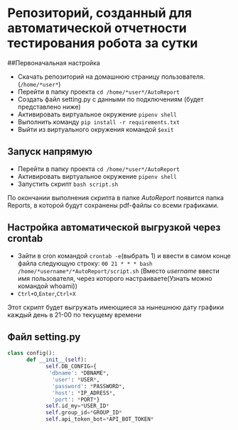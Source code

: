 # Репозиторий, созданный для автоматической отчетности тестирования робота за сутки
##Первоначальная настройка
- Скачать репозиторий на домашнюю страницу пользователя.(`/home/*user*`)
- Перейти в папку проекта `cd /home/*user*/AutoReport`
- Создать файл setting.py с данными по подключениям (будет представлено ниже)
- Активировать виртуальное окружение `pipenv shell`
- Выполнить команду `pip install -r requirements.txt`
- Выйти из виртуального окружения командой `$exit`
## Запуск напрямую
- Перейти в папку проекта `cd /home/*user*/AutoReport`
- Активировать виртуальное окружение `pipenv shell`
- Запустить скрипт `bash script.sh`

По окончании выполнения скрипта в папке *AutoReport* появится папка Reports, в которой будут сохранены pdf-файлы со всеми графиками.
## Настройка автоматической выгрузкой через crontab
- Зайти в cron командой `crontab -e`(выбрать 1) и ввести в самом конце файла следующую строку: `00 21 * * * bash /home/*username*/*AutoReport/script.sh` (Вместо *username* ввести имя пользователя, через которого настраиваете(Узнать можно командой whoami))
- `Ctrl+O`,`Enter`,`Ctrl+X`

Этот скрипт будет выгружать имеющиеся за нынешнюю дату графики каждый день в 21-00 по текущему времени
## Файл setting.py

```python
class config():   
      def __init__(self):
            self.DB_CONFIG={
             'dbname': *DBNAME*,
              'user': *USER*,
              'password': *PASSWORD*,
              'host': *IP_ADRESS*,
              'port': *PORT*}
            self.id_my=*USER_ID*
            self.group_id=*GROUP_ID*
            self.api_token_bot=*API_BOT_TOKEN*
